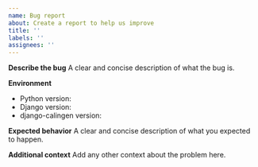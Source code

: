 ```yaml
---
name: Bug report
about: Create a report to help us improve
title: ''
labels: ''
assignees: ''
---
```


**Describe the bug**
A clear and concise description of what the bug is.

**Environment**
- Python version:
- Django version:
- django-calingen version:

**Expected behavior**
A clear and concise description of what you expected to happen.

**Additional context**
Add any other context about the problem here.
